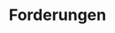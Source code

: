 ---
title: Forderungen
metatitle: Forderungen der Bits & Bäume Konferenz 2022
description: Hier findest Du die Forderungen der Bits & Bäume Konferenz 2022
lang: de
translation: /en/conference-2022/demands/
---
